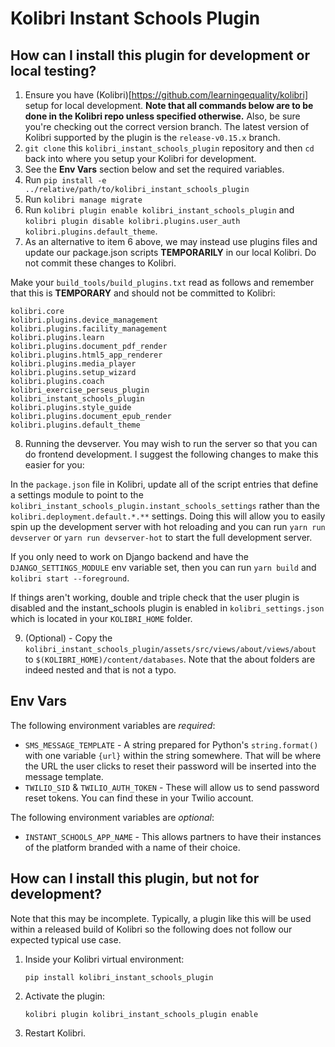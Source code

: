 
Kolibri Instant Schools Plugin
=================================

How can I install this plugin for development or local testing?
------------------------------

1. Ensure you have (Kolibri)[https://github.com/learningequality/kolibri] setup for local development. **Note that all commands below are to be done in the Kolibri repo unless specified otherwise.** Also, be sure you're checking out the correct version branch. The latest version of Kolibri supported by the plugin is the `release-v0.15.x` branch.
2. `git clone` this `kolibri_instant_schools_plugin` repository and then `cd` back into where you setup your Kolibri for development.
3. See the **Env Vars** section below and set the required variables.
4. Run `pip install -e ../relative/path/to/kolibri_instant_schools_plugin`
5. Run `kolibri manage migrate`
6. Run `kolibri plugin enable kolibri_instant_schools_plugin` and `kolibri plugin disable kolibri.plugins.user_auth kolibri.plugins.default_theme`.
7. As an alternative to item 6 above, we may instead use plugins files and update our package.json scripts __TEMPORARILY__ in our local Kolibri. Do not commit these changes to Kolibri.

Make your `build_tools/build_plugins.txt` read as follows and remember that this is __TEMPORARY__ and should not be committed to Kolibri:

```
kolibri.core
kolibri.plugins.device_management
kolibri.plugins.facility_management
kolibri.plugins.learn
kolibri.plugins.document_pdf_render
kolibri.plugins.html5_app_renderer
kolibri.plugins.media_player
kolibri.plugins.setup_wizard
kolibri.plugins.coach
kolibri_exercise_perseus_plugin
kolibri_instant_schools_plugin
kolibri.plugins.style_guide
kolibri.plugins.document_epub_render
kolibri.plugins.default_theme
```

8. Running the devserver. You may wish to run the server so that you can do frontend development. I suggest the following changes to make this easier for you:

In the `package.json` file in Kolibri, update all of the script entries that define a settings module to point to the `kolibri_instant_schools_plugin.instant_schools_settings` rather than the `kolibri.deployment.default.*.**` settings. Doing this will allow you to easily spin up the development server with hot reloading and you can run `yarn run devserver` or `yarn run devserver-hot` to start the full development server.

If you only need to work on Django backend and have the `DJANGO_SETTINGS_MODULE` env variable set, then you can run `yarn build` and `kolibri start --foreground`.

If things aren't working, double and triple check that the user plugin is disabled and the instant_schools plugin is enabled in `kolibri_settings.json` which is located in your `KOLIBRI_HOME` folder.

9. (Optional) - Copy the `kolibri_instant_schools_plugin/assets/src/views/about/views/about` to `$(KOLIBRI_HOME)/content/databases`. Note that the about folders are indeed nested and that is not a typo. 

Env Vars
--------

The following environment variables are *required*:

- `SMS_MESSAGE_TEMPLATE` - A string prepared for Python's `string.format()` with one variable `{url}` within the string somewhere. That will be where the URL the user clicks to reset their password will be inserted into the message template.
- `TWILIO_SID` & `TWILIO_AUTH_TOKEN` - These will allow us to send password reset tokens. You can find these in your Twilio account.

The following environment variables are *optional*:

- `INSTANT_SCHOOLS_APP_NAME` - This allows partners to have their instances of the platform branded with a name of their choice.


How can I install this plugin, but not for development?
------------------------------

Note that this may be incomplete. Typically, a plugin like this will be used within a released build of Kolibri so the following does not follow our expected typical use case.

1. Inside your Kolibri virtual environment:

    `pip install kolibri_instant_schools_plugin`

2. Activate the plugin:

    `kolibri plugin kolibri_instant_schools_plugin enable`

3. Restart Kolibri.

